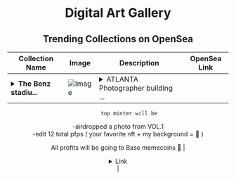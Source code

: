 <div align="center">

# Digital Art Gallery

## Trending Collections on OpenSea

| Collection Name                       | Image                                                                                     | Description                       | OpenSea Link                                                                                          |
|---------------------------------------|-------------------------------------------------------------------------------------------|-----------------------------------|--------------------------------------------------------------------------------------------------------|
| **<details><summary>The Benz stadiu...</summary>The Benz stadium</details>** | ![Image](https://i.seadn.io/s/raw/files/7dff8bf32e51827c93fabfede0de0ac3.jpg?w=500&auto=format?w=200&auto=format) | <details><summary>ATLANTA Photographer building ...</summary>ATLANTA Photographer building one base. Follow me on X for more info 👊🏽 ( hiighphill ) 

            top minter will be 
-airdropped a photo from VOL.1  
-edit 12 total pfps ( your favorite nft + my background = 💎 ) 

All profits will be going to Base memecoins 💙</details> | <details><summary>Link</summary>[The Benz stadium](https://opensea.io/collection/the-benz-stadium)</details> |

</div>